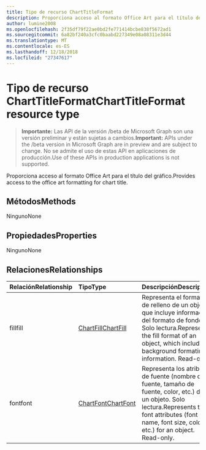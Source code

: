 ```yaml
---
title: Tipo de recurso ChartTitleFormat
description: Proporciona acceso al formato Office Art para el título del gráfico.
author: lumine2008
ms.openlocfilehash: 2f35df79f22ae0bd2fe771414bcbe838f5672ad1
ms.sourcegitcommit: 6a82bf240a3cfc0baabd227349e08a08311e3d44
ms.translationtype: MT
ms.contentlocale: es-ES
ms.lasthandoff: 12/18/2018
ms.locfileid: "27347617"
---
```

# <a name="charttitleformat-resource-type"></a><span data-ttu-id="7c98b-103">Tipo de recurso ChartTitleFormat</span><span class="sxs-lookup"><span data-stu-id="7c98b-103">ChartTitleFormat resource type</span></span>

> <span data-ttu-id="7c98b-104">**Importante:** Las API de la versión /beta de Microsoft Graph son una versión preliminar y están sujetas a cambios.</span><span class="sxs-lookup"><span data-stu-id="7c98b-104">**Important:** APIs under the /beta version in Microsoft Graph are in preview and are subject to change.</span></span> <span data-ttu-id="7c98b-105">No se admite el uso de estas API en aplicaciones de producción.</span><span class="sxs-lookup"><span data-stu-id="7c98b-105">Use of these APIs in production applications is not supported.</span></span>

<span data-ttu-id="7c98b-106">Proporciona acceso al formato Office Art para el título del gráfico.</span><span class="sxs-lookup"><span data-stu-id="7c98b-106">Provides access to the office art formatting for chart title.</span></span>


## <a name="methods"></a><span data-ttu-id="7c98b-107">Métodos</span><span class="sxs-lookup"><span data-stu-id="7c98b-107">Methods</span></span>
<span data-ttu-id="7c98b-108">Ninguno</span><span class="sxs-lookup"><span data-stu-id="7c98b-108">None</span></span>

## <a name="properties"></a><span data-ttu-id="7c98b-109">Propiedades</span><span class="sxs-lookup"><span data-stu-id="7c98b-109">Properties</span></span>
<span data-ttu-id="7c98b-110">Ninguno</span><span class="sxs-lookup"><span data-stu-id="7c98b-110">None</span></span>

## <a name="relationships"></a><span data-ttu-id="7c98b-111">Relaciones</span><span class="sxs-lookup"><span data-stu-id="7c98b-111">Relationships</span></span>
| <span data-ttu-id="7c98b-112">Relación</span><span class="sxs-lookup"><span data-stu-id="7c98b-112">Relationship</span></span> | <span data-ttu-id="7c98b-113">Tipo</span><span class="sxs-lookup"><span data-stu-id="7c98b-113">Type</span></span>   |<span data-ttu-id="7c98b-114">Descripción</span><span class="sxs-lookup"><span data-stu-id="7c98b-114">Description</span></span>|
|:---------------|:--------|:----------|
|<span data-ttu-id="7c98b-115">fill</span><span class="sxs-lookup"><span data-stu-id="7c98b-115">fill</span></span>|[<span data-ttu-id="7c98b-116">ChartFill</span><span class="sxs-lookup"><span data-stu-id="7c98b-116">ChartFill</span></span>](chartfill.md)|<span data-ttu-id="7c98b-p102">Representa el formato de relleno de un objeto, que incluye información del formato de fondo. Solo lectura.</span><span class="sxs-lookup"><span data-stu-id="7c98b-p102">Represents the fill format of an object, which includes background formating information. Read-only.</span></span>|
|<span data-ttu-id="7c98b-119">font</span><span class="sxs-lookup"><span data-stu-id="7c98b-119">font</span></span>|[<span data-ttu-id="7c98b-120">ChartFont</span><span class="sxs-lookup"><span data-stu-id="7c98b-120">ChartFont</span></span>](chartfont.md)|<span data-ttu-id="7c98b-p103">Representa los atributos de fuente (nombre de fuente, tamaño de fuente, color, etc.) de un objeto. Solo lectura.</span><span class="sxs-lookup"><span data-stu-id="7c98b-p103">Represents the font attributes (font name, font size, color, etc.) for an object. Read-only.</span></span>|

<!-- uuid: 8fcb5dbc-d5aa-4681-8e31-b001d5168d79
2015-10-25 14:57:30 UTC -->
<!-- {
  "type": "#page.annotation",
  "description": "ChartTitleFormat resource",
  "keywords": "",
  "section": "documentation",
  "tocPath": ""
}-->